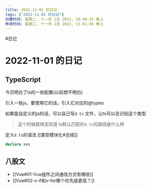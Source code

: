 ```yaml
---
title: 2022-11-01 的日记
tags: ["2022-11-01 的日记"]
创建时间: 星期二, 十一月 1日 2022, 10:48:35 晚上
修改时间: 星期二, 十一月 1日 2022, 11:01:45 晚上
---
```

#日记

# 2022-11-01 的日记

## TypeScript

今日明白了ts的一些配置(以前想不明白)

引入一些js，要使用它的话，引入它对应的@types

如果是自定义的js的话，可以自己写`d.ts` 文件，让ts可以去识别这个类型

> 这个时候就得去知道 ts默认匹配的`d.ts`的路径是什么样

定义`d.ts`的语法 [[类型模块化#总结]]

```ts
declare xxx
```

## 八股文

- [[Vue#01-Vue组件之间通信方式有哪些]]
- [[Vue#02-v-if和v-for哪个优先级更高？]]



